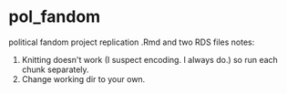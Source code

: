 # pol_fandom
political fandom project replication .Rmd and two RDS files 
notes: 
1) Knitting doesn't work (I suspect encoding. I always do.) so run each chunk separately.  
2) Change working dir to your own.
